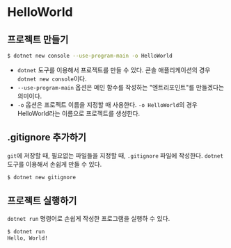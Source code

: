 # HelloWorld

## 프로젝트 만들기

```bash
$ dotnet new console --use-program-main -o HelloWorld 
```

* `dotnet` 도구를 이용해서 프로젝트를 만들 수 있다. 콘솔 애플리케이션의 경우 `dotnet new console`이다.
* `--use-program-main` 옵션은 메인 함수를 작성하는 "엔트리포인트"를 만들겠다는 의미이다.
* `-o` 옵션은 프로젝트 이름을 지정할 때 사용한다. `-o HelloWorld`의 경우 HelloWorld라는 이름으로 프로젝트를 생성한다.

## .gitignore 추가하기

`git`에 저장할 때, 필요없는 파일들을 지정할 때, `.gitignore` 파일에 작성한다. `dotnet` 도구를 이용해서 손쉽게 만들 수 있다.

```bash
$ dotnet new gitignore
```

## 프로젝트 실행하기

`dotnet run` 명령어로 손쉽게 작성한 프로그램을 실행하 수 있다.

```bash
$ dotnet run
Hello, World!
```